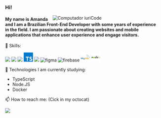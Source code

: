 ### Hi!

<img src="https://raw.githubusercontent.com/MicaelliMedeiros/micaellimedeiros/master/image/computer-illustration.png" min-width="400px" max-width="400px" width="350px" align="right" alt="Computador iuriCode">

#### My name is Amanda and I am a Brazilian Front-End Developer with some years of experience in the field. I am passionate about creating websites and mobile applications that enhance user experience and engage visitors.

<p align="left">
 💬 Skills:  <div> 
    <img height="30" src="https://user-images.githubusercontent.com/89158507/129959206-210526e1-6fc0-404c-8af0-62a3668707f6.png">
    <img height="30" src="https://user-images.githubusercontent.com/89158507/129959874-74a32689-01d1-4dff-bdb4-cb598ecfd0cf.png">
    <img height ="30" src="https://user-images.githubusercontent.com/89158507/129976256-4baef179-12f1-4ee6-8132-262ca9665a39.png">
    <img height="30" src="https://raw.githubusercontent.com/github/explore/80688e429a7d4ef2fca1e82350fe8e3517d3494d/topics/typescript/typescript.png">
    <img height="30" src="https://user-images.githubusercontent.com/89158507/129960243-6fb98a10-4840-4f30-ac11-e1301fc47f05.png">
    <img height="30" src="https://www.vectorlogo.zone/logos/figma/figma-icon.svg" alt="figma" /> 
    <img height="30" src="https://www.vectorlogo.zone/logos/firebase/firebase-icon.svg" alt="firebase"/>
   <img src="https://raw.githubusercontent.com/devicons/devicon/master/icons/mysql/mysql-original-wordmark.svg" alt="mysql" height="30"/>
   <img src="https://raw.githubusercontent.com/devicons/devicon/master/icons/nodejs/nodejs-original-wordmark.svg" alt="nodejs" height="30"/>
  </div>
</p>
 
🌱 Technologies I am currently studying:
* TypeScript
* Node.JS
* Docker

<!-- 📝 I regularly write articles on [https://medium.com/@amandaduuaarte] -->

<p> 📫 How to reach me: (Cick in my octocat) <p>
<a href="https://www.linkedin.com/in/amanda-duarte-99545721b/">
 <img height="200" aling="center" src="https://user-images.githubusercontent.com/89158507/234911290-55aae1a6-a83f-4b18-bd94-64ec77dc43ab.png">
 </a>
<!-- <div align="center">
<img height="203px" src="https://github-readme-stats.vercel.app/api?username=amandaduuaarte&show_icons=true&custom_title=Amanda's%20Github%20Stats&theme=tokyonight&hide_border=true">
</div> -->
 
